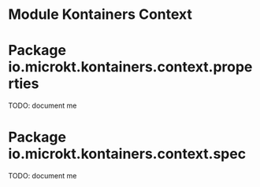 # Module Kontainers Context

# Package io.microkt.kontainers.context.properties

TODO: document me

# Package io.microkt.kontainers.context.spec

TODO: document me
